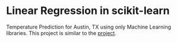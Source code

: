 # Linear Regression in scikit-learn
Temperature Prediction for Austin, TX using only Machine Learning libraries. This project is similar to the [project](https://github.com/rrafay/least-squares-regression-model).
 
